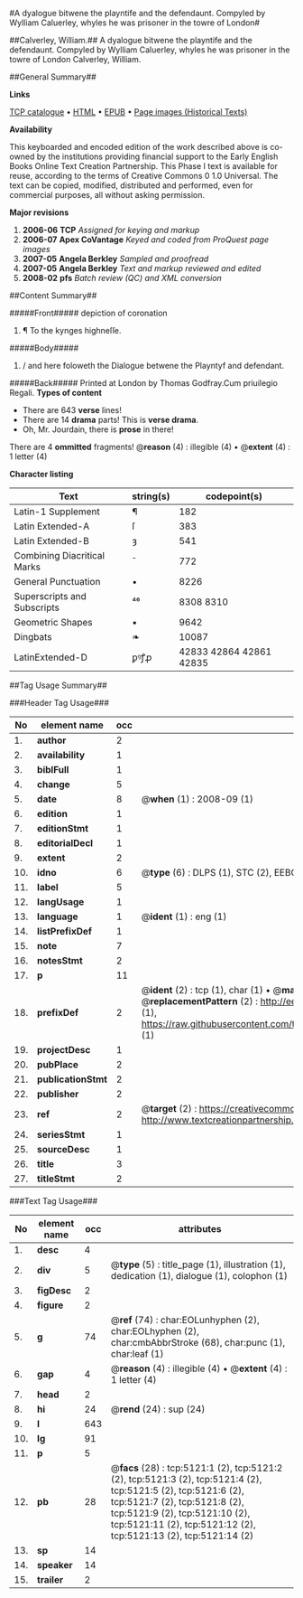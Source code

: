#A dyalogue bitwene the playntife and the defendaunt. Compyled by Wylliam Caluerley, whyles he was prisoner in the towre of London#

##Calverley, William.##
A dyalogue bitwene the playntife and the defendaunt. Compyled by Wylliam Caluerley, whyles he was prisoner in the towre of London
Calverley, William.

##General Summary##

**Links**

[TCP catalogue](http://www.ota.ox.ac.uk/tcp/)  • 
[HTML](http://tei.it.ox.ac.uk/tcp/Texts-HTML/free/A17/A17594.html)  • 
[EPUB](http://tei.it.ox.ac.uk/tcp/Texts-EPUB/free/A17/A17594.epub) • 
[Page images (Historical Texts)](https://data.historicaltexts.jisc.ac.uk/view?pubId=eebo-99840600e&pageId=eebo-99840600e-5121-1)

**Availability**

This keyboarded and encoded edition of the
	       work described above is co-owned by the institutions
	       providing financial support to the Early English Books
	       Online Text Creation Partnership. This Phase I text is
	       available for reuse, according to the terms of Creative
	       Commons 0 1.0 Universal. The text can be copied,
	       modified, distributed and performed, even for
	       commercial purposes, all without asking permission.

**Major revisions**

1. __2006-06__ __TCP__ *Assigned for keying and markup*
1. __2006-07__ __Apex CoVantage__ *Keyed and coded from ProQuest page images*
1. __2007-05__ __Angela Berkley__ *Sampled and proofread*
1. __2007-05__ __Angela Berkley__ *Text and markup reviewed and edited*
1. __2008-02__ __pfs__ *Batch review (QC) and XML conversion*

##Content Summary##

#####Front#####
depiction of coronation
1. ¶ To the kynges highneſſe.

#####Body#####

1. / and here foloweth the Dialogue betwene the Playntyf and defendant.

#####Back#####
Printed at London by Thomas Godfray.Cum priuilegio Regali.
**Types of content**

  * There are 643 **verse** lines!
  * There are 14 **drama** parts! This is **verse drama**.
  * Oh, Mr. Jourdain, there is **prose** in there!

There are 4 **ommitted** fragments! 
 @__reason__ (4) : illegible (4)  •  @__extent__ (4) : 1 letter (4)

**Character listing**


|Text|string(s)|codepoint(s)|
|---|---|---|
|Latin-1 Supplement|¶|182|
|Latin Extended-A|ſ|383|
|Latin Extended-B|ȝ|541|
|Combining             Diacritical Marks|̄|772|
|General Punctuation|•|8226|
|Superscripts             and Subscripts|⁴⁶|8308 8310|
|Geometric Shapes|▪|9642|
|Dingbats|❧|10087|
|LatinExtended-D|ꝑꝰꝭꝓ|42833 42864 42861 42835|

##Tag Usage Summary##

###Header Tag Usage###

|No|element name|occ|attributes|
|---|---|---|---|
|1.|__author__|2||
|2.|__availability__|1||
|3.|__biblFull__|1||
|4.|__change__|5||
|5.|__date__|8| @__when__ (1) : 2008-09 (1)|
|6.|__edition__|1||
|7.|__editionStmt__|1||
|8.|__editorialDecl__|1||
|9.|__extent__|2||
|10.|__idno__|6| @__type__ (6) : DLPS (1), STC (2), EEBO-CITATION (1), PROQUEST (1), VID (1)|
|11.|__label__|5||
|12.|__langUsage__|1||
|13.|__language__|1| @__ident__ (1) : eng (1)|
|14.|__listPrefixDef__|1||
|15.|__note__|7||
|16.|__notesStmt__|2||
|17.|__p__|11||
|18.|__prefixDef__|2| @__ident__ (2) : tcp (1), char (1)  •  @__matchPattern__ (2) : ([0-9\-]+):([0-9IVX]+) (1), (.+) (1)  •  @__replacementPattern__ (2) : http://eebo.chadwyck.com/downloadtiff?vid=$1&page=$2 (1), https://raw.githubusercontent.com/textcreationpartnership/Texts/master/tcpchars.xml#$1 (1)|
|19.|__projectDesc__|1||
|20.|__pubPlace__|2||
|21.|__publicationStmt__|2||
|22.|__publisher__|2||
|23.|__ref__|2| @__target__ (2) : https://creativecommons.org/publicdomain/zero/1.0/ (1), http://www.textcreationpartnership.org/docs/. (1)|
|24.|__seriesStmt__|1||
|25.|__sourceDesc__|1||
|26.|__title__|3||
|27.|__titleStmt__|2||


###Text Tag Usage###

|No|element name|occ|attributes|
|---|---|---|---|
|1.|__desc__|4||
|2.|__div__|5| @__type__ (5) : title_page (1), illustration (1), dedication (1), dialogue (1), colophon (1)|
|3.|__figDesc__|2||
|4.|__figure__|2||
|5.|__g__|74| @__ref__ (74) : char:EOLunhyphen (2), char:EOLhyphen (2), char:cmbAbbrStroke (68), char:punc (1), char:leaf (1)|
|6.|__gap__|4| @__reason__ (4) : illegible (4)  •  @__extent__ (4) : 1 letter (4)|
|7.|__head__|2||
|8.|__hi__|24| @__rend__ (24) : sup (24)|
|9.|__l__|643||
|10.|__lg__|91||
|11.|__p__|5||
|12.|__pb__|28| @__facs__ (28) : tcp:5121:1 (2), tcp:5121:2 (2), tcp:5121:3 (2), tcp:5121:4 (2), tcp:5121:5 (2), tcp:5121:6 (2), tcp:5121:7 (2), tcp:5121:8 (2), tcp:5121:9 (2), tcp:5121:10 (2), tcp:5121:11 (2), tcp:5121:12 (2), tcp:5121:13 (2), tcp:5121:14 (2)|
|13.|__sp__|14||
|14.|__speaker__|14||
|15.|__trailer__|2||
